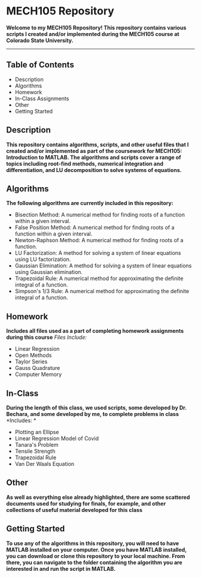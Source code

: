 # MECH105 Repository
**Welcome to my MECH105  Repository! This repository contains various scripts I created and/or implemented during the MECH105 course at Colorado State University.**

---

## Table of Contents
- Description
- Algorithms
- Homework
- In-Class Assignments
- Other
- Getting Started

## Description
**This repository contains algorithms, scripts, and other useful files that I created and/or implemented as part of the coursework for MECH105: Introduction to MATLAB. The algorithms and scripts cover a range of topics including root-find methods, numerical integration and differentiation, and LU decomposition to solve systems of equations.**

## Algorithms
**The following algorithms are currently included in this repository:**

- Bisection Method: A numerical method for finding roots of a function within a given interval.
- False Position Method: A numerical method for finding roots of a function within a given interval.
- Newton-Raphson Method: A numerical method for finding roots of a function.
- LU Factorization: A method for solving a system of linear equations using LU factorization.
- Gaussian Elimination: A method for solving a system of linear equations using Gaussian elimination.
- Trapezoidal Rule: A numerical method for approximating the definite integral of a function.
- Simpson's 1/3 Rule: A numerical method for approximating the definite integral of a function.

## Homework
**Includes all files used as a part of completing homework assignments during this course**
*Files Include:*
- Linear Regression
- Open Methods
- Taylor Series
- Gauss Quadrature
- Computer Memory

## In-Class
**During the length of this class, we used scripts, some developed by Dr. Bechara, and some developed by me, to complete problems in class**
*Includes: *
- Plotting an Ellipse
- Linear Regression Model of Covid
- Tanara's Problem
- Tensile Strength
- Trapezoidal Rule
- Van Der Waals Equation

## Other
**As well as everything else already highlighted, there are some scattered documents used for studying for finals, for example, and other collections of useful material developed for this class**

## Getting Started
**To use any of the algorithms in this repository, you will need to have MATLAB installed on your computer. Once you have MATLAB installed, you can download or clone this repository to your local machine. From there, you can navigate to the folder containing the algorithm you are interested in and run the script in MATLAB.**
